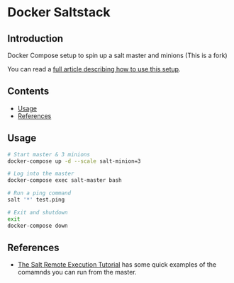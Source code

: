 # Docker Saltstack

## Introduction

Docker Compose setup to spin up a salt master and minions (This is a fork)

You can read a [full article describing how to use this setup](https://medium.com/@timlwhite/the-simplest-way-to-learn-saltstack-cd9f5edbc967).

## Contents

- [Usage](#usage)
- [References](#references)

## Usage

```bash
# Start master & 3 minions
docker-compose up -d --scale salt-minion=3

# Log into the master
docker-compose exec salt-master bash

# Run a ping command
salt '*' test.ping

# Exit and shutdown
exit
docker-compose down
```

## References

- [The Salt Remote Execution Tutorial](https://docs.saltstack.com/en/latest/topics/tutorials/modules.html) has some quick examples of the comamnds you can run from the master.
